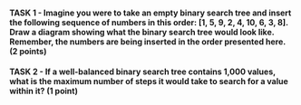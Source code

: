 #### TASK 1 - Imagine you were to take an empty binary search tree and insert the following sequence of numbers in this order: [1, 5, 9, 2, 4, 10, 6, 3, 8]. Draw a diagram showing what the binary search tree would look like. Remember, the numbers are being inserted in the order presented here. (2 points)
#### TASK 2 - If a well-balanced binary search tree contains 1,000 values, what is the maximum number of steps it would take to search for a value within it? (1 point)
